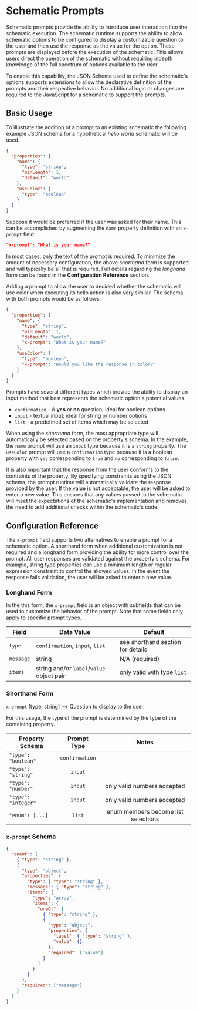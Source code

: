 # Schematic Prompts

Schematic prompts provide the ability to introduce user interaction into the schematic execution. The schematic runtime supports the ability to allow schematic options to be configured to display a customizable question to the user and then use the response as the value for the option. These prompts are displayed before the execution of the schematic. This allows users direct the operation of the schematic without requiring indepth knowledge of the full spectrum of options available to the user.

To enable this capability, the JSON Schema used to define the schematic's options supports extensions to allow the declarative definition of the prompts and their respective behavior. No additional logic or changes are required to the JavaScript for a schematic to support the prompts.

## Basic Usage

To illustrate the addition of a prompt to an existing schematic the following example JSON schema for a hypothetical _hello world_ schematic will be used.

```json
{
  "properties": {
    "name": {
      "type": "string",
      "minLength": 1,
      "default": "world"
    },
    "useColor": {
      "type": "boolean"
    }
  }
}
```

Suppose it would be preferred if the user was asked for their name. This can be accomplished by augmenting the `name` property definition with an `x-prompt` field.

```json
"x-prompt": "What is your name?"
```

In most cases, only the text of the prompt is required. To minimize the amount of necessary configuration, the above _shorthand_ form is supported and will typically be all that is required. Full details regarding the _longhand_ form can be found in the **Configuration Reference** section.

Adding a prompt to allow the user to decided whether the schematic will use color when executing its hello action is also very similar. The schema with both prompts would be as follows:

```json
{
  "properties": {
    "name": {
      "type": "string",
      "minLength": 1,
      "default": "world",
      "x-prompt": "What is your name?"
    },
    "useColor": {
      "type": "boolean",
      "x-prompt": "Would you like the response in color?"
    }
  }
}
```

Prompts have several different types which provide the ability to display an input method that best represents the schematic option's potential values.

- `confirmation` - A **yes** or **no** question; ideal for boolean options
- `input` - textual input; ideal for string or number options
- `list` - a predefined set of items which may be selected

When using the _shorthand_ form, the most appropriate type will automatically be selected based on the property's schema. In the example, the `name` prompt will use an `input` type because it is a `string` property. The `useColor` prompt will use a `confirmation` type because it is a boolean property with `yes` corresponding to `true` and `no` corresponding to `false`.

It is also important that the response from the user conforms to the contraints of the property. By specifying constraints using the JSON schema, the prompt runtime will automatically validate the response provided by the user. If the value is not acceptable, the user will be asked to enter a new value. This ensures that any values passed to the schematic will meet the expectations of the schematic's implementation and removes the need to add additional checks within the schematic's code.

## Configuration Reference

The `x-prompt` field supports two alternatives to enable a prompt for a schematic option. A shorthand form when additional customization is not required and a longhand form providing the ability for more control over the prompt. All user responses are validated against the property's schema. For example, string type properties can use a minimum length or regular expression constraint to control the allowed values. In the event the response fails validation, the user will be asked to enter a new value.

### Longhand Form

In the this form, the `x-prompt` field is an object with subfields that can be used to customize the behavior of the prompt. Note that some fields only apply to specific prompt types.

| Field     | Data Value                                | Default                           |
| --------- | ----------------------------------------- | --------------------------------- |
| `type`    | `confirmation`, `input`, `list`           | see shorthand section for details |
| `message` | string                                    | N/A (required)                    |
| `items`   | string and/or `label`/`value` object pair | only valid with type `list`       |

### Shorthand Form

`x-prompt` [type: string] --> Question to display to the user.

For this usage, the type of the prompt is determined by the type of the containing property.

| Property Schema     |  Prompt Type   |                Notes                |
| ------------------- | :------------: | :---------------------------------: |
| `"type": "boolean"` | `confirmation` |                                     |
| `"type": "string"`  |    `input`     |                                     |
| `"type": "number"`  |    `input`     |     only valid numbers accepted     |
| `"type": "integer"` |    `input`     |     only valid numbers accepted     |
| `"enum": [...]`     |     `list`     | enum members become list selections |

### `x-prompt` Schema

```json
{
  "oneOf": [
    { "type": "string" },
    {
      "type": "object",
      "properties": {
        "type": { "type": "string" },
        "message": { "type": "string" },
        "items": {
          "type": "array",
          "items": {
            "oneOf": [
              { "type": "string" },
              {
                "type": "object",
                "properties": {
                  "label": { "type": "string" },
                  "value": {}
                },
                "required": ["value"]
              }
            ]
          }
        }
      },
      "required": ["message"]
    }
  ]
}
```
